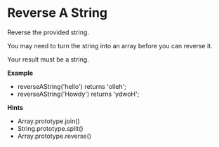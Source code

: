 # Reverse A String

Reverse the provided string.

You may need to turn the string into an array before you can reverse it.

Your result must be a string.

**Example**
* reverseAString('hello') returns 'olleh';
* reverseAString('Howdy') returns 'ydwoH';

**Hints**
* Array.prototype.join()
* String.prototype.split()
* Array.prototype.reverse()